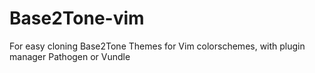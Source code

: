 # Base2Tone-vim
For easy cloning Base2Tone Themes for Vim colorschemes, with plugin manager Pathogen or Vundle
